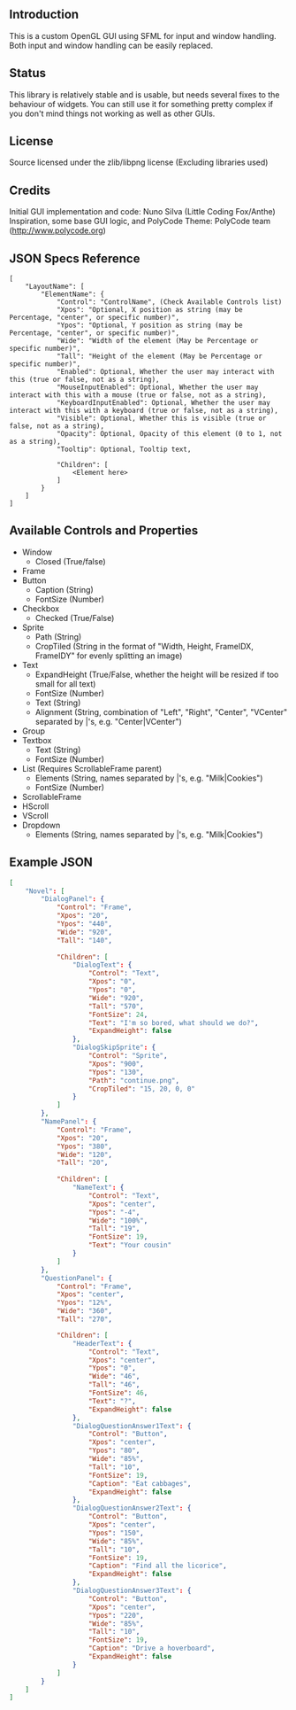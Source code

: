 Introduction
------------
This is a custom OpenGL GUI using SFML for input and window handling. Both input and window handling can be easily replaced.

Status
------
This library is relatively stable and is usable, but needs several fixes to the behaviour of widgets. You can still use it for something pretty complex if you don't mind things not working as well as other GUIs.

License
-------
Source licensed under the zlib/libpng license (Excluding libraries used)

Credits
-------
Initial GUI implementation and code: Nuno Silva (Little Coding Fox/Anthe)
Inspiration, some base GUI logic, and PolyCode Theme: PolyCode team (http://www.polycode.org)

JSON Specs Reference
--------------------
```
[
	"LayoutName": [
		"ElementName": {
			"Control": "ControlName", (Check Available Controls list)
			"Xpos": "Optional, X position as string (may be Percentage, "center", or specific number)",
			"Ypos": "Optional, Y position as string (may be Percentage, "center", or specific number)",
			"Wide": "Width of the element (May be Percentage or specific number)",
			"Tall": "Height of the element (May be Percentage or specific number)",
			"Enabled": Optional, Whether the user may interact with this (true or false, not as a string),
			"MouseInputEnabled": Optional, Whether the user may interact with this with a mouse (true or false, not as a string),
			"KeyboardInputEnabled": Optional, Whether the user may interact with this with a keyboard (true or false, not as a string),
			"Visible": Optional, Whether this is visible (true or false, not as a string),
			"Opacity": Optional, Opacity of this element (0 to 1, not as a string),
			"Tooltip": Optional, Tooltip text,
			
			"Children": [
				<Element here>
			]
		}
	]
]
```

Available Controls and Properties
---------------------------------
- Window
	- Closed (True/false)
- Frame
- Button
	- Caption (String)
	- FontSize (Number)
- Checkbox
	- Checked (True/False)
- Sprite
	- Path (String)
	- CropTiled (String in the format of "Width, Height, FrameIDX, FrameIDY" for evenly splitting an image)
- Text
	- ExpandHeight (True/False, whether the height will be resized if too small for all text)
	- FontSize (Number)
	- Text (String)
	- Alignment (String, combination of "Left", "Right", "Center", "VCenter" separated by |'s, e.g. "Center|VCenter")
- Group
- Textbox
	- Text (String)
	- FontSize (Number)
- List (Requires ScrollableFrame parent)
	- Elements (String, names separated by |'s, e.g. "Milk|Cookies")
	- FontSize (Number)
- ScrollableFrame
- HScroll
- VScroll
- Dropdown
	- Elements (String, names separated by |'s, e.g. "Milk|Cookies")
	
Example JSON
------------
```JSON
[
	"Novel": [
		"DialogPanel": {
			"Control": "Frame",
			"Xpos": "20",
			"Ypos": "440",
			"Wide": "920",
			"Tall": "140",
		
			"Children": [
				"DialogText": {
					"Control": "Text",
					"Xpos": "0",
					"Ypos": "0",
					"Wide": "920",
					"Tall": "570",
					"FontSize": 24,
					"Text": "I'm so bored, what should we do?",
					"ExpandHeight": false
				},
				"DialogSkipSprite": {
					"Control": "Sprite",
					"Xpos": "900",
					"Ypos": "130",
					"Path": "continue.png",
					"CropTiled": "15, 20, 0, 0"
				}
			]
		},
		"NamePanel": {
			"Control": "Frame",
			"Xpos": "20",
			"Ypos": "380",
			"Wide": "120",
			"Tall": "20",
			
			"Children": [
				"NameText": {
					"Control": "Text",
					"Xpos": "center",
					"Ypos": "-4",
					"Wide": "100%",
					"Tall": "19",
					"FontSize": 19,
					"Text": "Your cousin"
				}
			]
		},
		"QuestionPanel": {
			"Control": "Frame",
			"Xpos": "center",
			"Ypos": "12%",
			"Wide": "360",
			"Tall": "270",

			"Children": [
				"HeaderText": {
					"Control": "Text",
					"Xpos": "center",
					"Ypos": "0",
					"Wide": "46",
					"Tall": "46",
					"FontSize": 46,
					"Text": "?",
					"ExpandHeight": false
				},
				"DialogQuestionAnswer1Text": {
					"Control": "Button",
					"Xpos": "center",
					"Ypos": "80",
					"Wide": "85%",
					"Tall": "10",
					"FontSize": 19,
					"Caption": "Eat cabbages",
					"ExpandHeight": false
				},
				"DialogQuestionAnswer2Text": {
					"Control": "Button",
					"Xpos": "center",
					"Ypos": "150",
					"Wide": "85%",
					"Tall": "10",
					"FontSize": 19,
					"Caption": "Find all the licorice",
					"ExpandHeight": false
				},
				"DialogQuestionAnswer3Text": {
					"Control": "Button",
					"Xpos": "center",
					"Ypos": "220",
					"Wide": "85%",
					"Tall": "10",
					"FontSize": 19,
					"Caption": "Drive a hoverboard",
					"ExpandHeight": false
				}
			]
		}
	]
]
```
